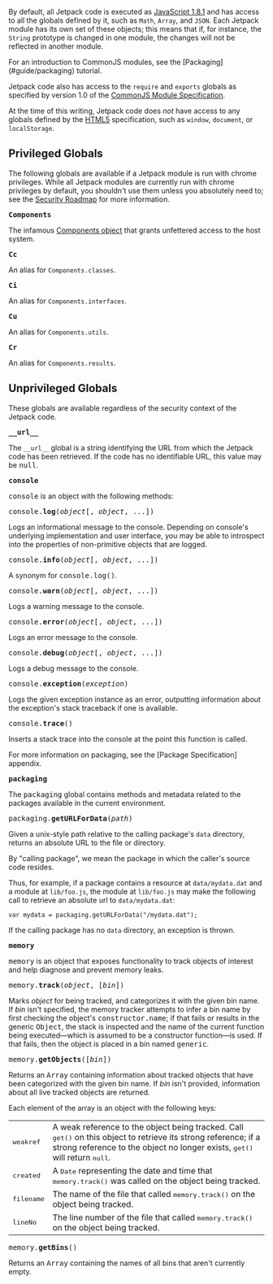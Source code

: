 By default, all Jetpack code is executed as [JavaScript 1.8.1] and has access
to all the globals defined by it, such as `Math`, `Array`, and `JSON`. Each
Jetpack module has its own set of these objects; this means that if, for
instance, the `String` prototype is changed in one module, the changes
will not be reflected in another module.

<span class="aside">
For an introduction to CommonJS modules, see the
[Packaging](#guide/packaging) tutorial.
</span>

Jetpack code also has access to the `require` and `exports` globals
as specified by version 1.0 of the [CommonJS Module Specification].

At the time of this writing, Jetpack code does *not* have access to
any globals defined by the [HTML5] specification, such as `window`,
`document`, or `localStorage`.

## Privileged Globals ##

The following globals are available if a Jetpack module is run with
chrome privileges. While all Jetpack modules are currently run with
chrome privileges by default, you shouldn't use them unless you
absolutely need to; see the [Security Roadmap] for more information.

<tt>**Components**</tt>

The infamous [Components object] that grants unfettered access to the
host system.

<tt>**Cc**</tt>

An alias for `Components.classes`.

<tt>**Ci**</tt>

An alias for `Components.interfaces`.

<tt>**Cu**</tt>

An alias for `Components.utils`.

<tt>**Cr**</tt>

An alias for `Components.results`.

## Unprivileged Globals ##

These globals are available regardless of the security context of the
Jetpack code.

<tt>**\_\_url\_\_**</tt>

The `__url__` global is a string identifying the URL from which
the Jetpack code has been retrieved.  If the code has no identifiable
URL, this value may be <tt>null</tt>.

<tt>**console**</tt>

<tt>console</tt> is an object with the following methods:

<tt>console.**log**(*object*[, *object*, ...])</tt>

Logs an informational message to the console. Depending on console's
underlying implementation and user interface, you may be able to
introspect into the properties of non-primitive objects that are
logged.

<tt>console.**info**(*object*[, *object*, ...])</tt>

A synonym for <tt>console.log()</tt>.

<tt>console.**warn**(*object*[, *object*, ...])</tt>

Logs a warning message to the console.

<tt>console.**error**(*object*[, *object*, ...])</tt>

Logs an error message to the console.

<tt>console.**debug**(*object*[, *object*, ...])</tt>

Logs a debug message to the console.

<tt>console.**exception**(*exception*)</tt>

Logs the given exception instance as an error, outputting information
about the exception's stack traceback if one is available.

<tt>console.**trace**()</tt>

Inserts a stack trace into the console at the point this function is called.

<span class="aside">
For more information on packaging, see the [Package Specification] appendix.
</span>

<tt>**packaging**</tt>

The <tt>packaging</tt> global contains methods and metadata related to
the packages available in the current environment.

<tt>packaging.**getURLForData**(*path*)</tt>

Given a unix-style path relative to the calling package's `data`
directory, returns an absolute URL to the file or directory.

By "calling package", we mean the package in which the caller's source
code resides.

Thus, for example, if a package contains a resource at
`data/mydata.dat` and a module at `lib/foo.js`, the module at
`lib/foo.js` may make the following call to retrieve an absolute url
to `data/mydata.dat`:

    var mydata = packaging.getURLForData("/mydata.dat");

If the calling package has no `data` directory, an exception is
thrown.

<tt>**memory**</tt>

<tt>memory</tt> is an object that exposes functionality to track
objects of interest and help diagnose and prevent memory leaks.

<tt>memory.**track**(*object*, [*bin*])</tt>

Marks *object* for being tracked, and categorizes it with the given
bin name. If *bin* isn't specified, the memory tracker attempts to
infer a bin name by first checking the object's
<tt>constructor.name</tt>; if that fails or results in the generic
<tt>Object</tt>, the stack is inspected and the name of the current
function being executed&mdash;which is assumed to be a constructor
function&mdash;is used. If that fails, then the object is placed in a
bin named <tt>generic</tt>.

<tt>memory.**getObjects**([*bin*])</tt>

Returns an <tt>Array</tt> containing information about tracked objects
that have been categorized with the given bin name. If *bin* isn't
provided, information about all live tracked objects are returned.

Each element of the array is an object with the following keys:

<table>
  <tr>
    <td><tt>weakref</tt></td>
    <td>A weak reference to the object being tracked. Call
    <tt>get()</tt> on this object to retrieve its strong reference; if
    a strong reference to the object no longer exists, <tt>get()</tt>
    will return <tt>null</tt>.</td>
  </tr>
  <tr>
    <td><tt>created</tt></td>
    <td>A <tt>Date</tt> representing the date and time that
    <tt>memory.track()</tt> was called on the object being
    tracked.</td>
  </tr>
  <tr>
    <td><tt>filename</tt></td>
    <td>The name of the file that called <tt>memory.track()</tt> on
    the object being tracked.</td>
  </tr>
  <tr>
    <td><tt>lineNo</tt></td>
    <td>The line number of the file that called
    <tt>memory.track()</tt> on the object being tracked.</td>
  </tr>
</table>

<tt>memory.**getBins**()</tt>

Returns an <tt>Array</tt> containing the names of all bins that aren't
currently empty.

  [Components object]: https://developer.mozilla.org/en/Components_object
  [Security Roadmap]: #guide/security-roadmap
  [HTML5]: http://dev.w3.org/html5/spec/Overview.html
  [JavaScript 1.8.1]: https://developer.mozilla.org/En/New_in_JavaScript_1.8.1
  [CommonJS Module Specification]: http://wiki.commonjs.org/wiki/Modules/1.0
  [Package Specification]: #guide/package-spec

